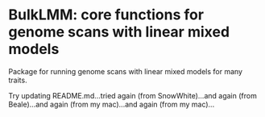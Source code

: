 # BulkLMM: core functions for genome scans with linear mixed models

Package for running genome scans with linear mixed models for many
traits.

Try updating README.md...tried again (from SnowWhite)...and again (from 
Beale)...and again (from my mac)...and again (from my mac)...
